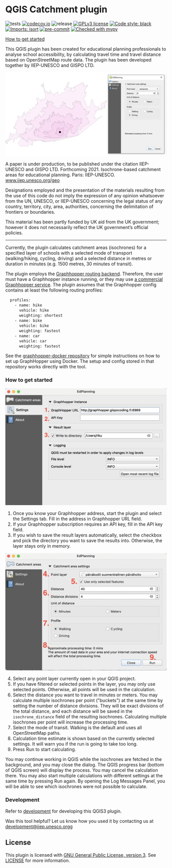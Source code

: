 

# QGIS Catchment plugin
![tests](https://github.com/GispoCoding/catchment-plugin/workflows/Tests/badge.svg)
[![codecov.io](https://codecov.io/github/GispoCoding/qgis-catchment-areas/coverage.svg?branch=master)](https://codecov.io/github/GispoCoding/catchment-plugin?branch=master)
![release](https://github.com/GispoCoding/catchment-plugin/workflows/Release/badge.svg)
[![GPLv3 license](https://img.shields.io/badge/License-GPLv3-blue.svg)](http://perso.crans.org/besson/LICENSE.html)
[![Code style: black](https://img.shields.io/badge/code%20style-black-000000.svg)](https://github.com/psf/black)
[![Imports: isort](https://img.shields.io/badge/%20imports-isort-%231674b1?style=flat&labelColor=ef8336)](https://pycqa.github.io/isort/)
[![pre-commit](https://img.shields.io/badge/pre--commit-enabled-brightgreen?logo=pre-commit&logoColor=white)](https://github.com/pre-commit/pre-commit)
[![Checked with mypy](http://www.mypy-lang.org/static/mypy_badge.svg)](http://mypy-lang.org/)

[How to get started](#how-to-get-started)

This QGIS plugin has been created for educational planning professionals to analyse school accessibility, by calculating travel time and travel distance based on OpenStreetMap route data. The plugin has been developed together by IIEP-UNESCO and GISPO LTD.

![Isochrones in QGIS](imgs/screenshot_ui.PNG)

A paper is under production, to be published under the citation IIEP-UNESCO and GISPO LTD. Forthcoming 2021. Isochrone-based catchment areas for educational planning. Paris: IIEP-UNESCO. www.iiep.unesco.org/geo

Designations employed and the presentation of the materials resulting from the use of this code do not imply the expression of any opinion whatsoever from the UN, UNESCO, or IIEP-UNESCO concerning the legal status of any country, territory, city, area, authorities, concerning the delimitation of frontiers or boundaries.

This material has been partly funded by UK aid from the UK government; however it does not necessarily reflect the UK government’s official policies.

---

Currently, the plugin calculates catchment areas (isochrones) for a specified layer of schools with a selected mode of transport (walking/hiking, cycling, driving) and a selected distance in metres or duration in minutes (e.g. 1500 metres, 30 minutes of transit).

The plugin employs the [Graphhopper routing backend](https://github.com/graphhopper/graphhopper). Therefore, the user must have a Graphhopper instance running, or they may use [a commercial Graphhopper service](https://www.graphhopper.com/). The plugin assumes that the Graphhopper config contains at least the following routing profiles:
```
  profiles:
    - name: hike
      vehicle: hike
      weighting: shortest
    - name: bike
      vehicle: bike
      weighting: fastest
    - name: car
      vehicle: car
      weighting: fastest
```

See the [graphhopper-docker repository](https://github.com/GispoCoding/graphhopper-docker) for simple instructions on how to set up GraphHopper using Docker. The setup and config stored in that repository works directly with the tool.

### How to get started

![Settings panel](imgs/settings.png)

1. Once you know your Graphhopper address, start the plugin and select the Settings tab. Fill in the address in Graphhopper URL field.
2. If your Graphhopper subscription requires an API key, fill in the API key field.
3. If you wish to save the result layers automatically, select the checkbox and pick the directory you want to save the results into. Otherwise, the layer stays only in memory.

![Catchment area panel](imgs/run.png)

4. Select any point layer currently open in your QGIS project.
5. If you have filtered or selected points in the layer, you may only use selected points. Otherwise, all points will be used in the calculation.
6. Select the distance you want to travel in minutes or meters. You may calculate multiple isochrones per point ("buckets") at the same time by setting the number of distance divisions. They will be exact divisions of the total distance, and each distance will be saved in the `isochrone_distance` field of the resulting isochrones. Calculating multiple isochrones per point will increase the processing time.
7. Select the mode of transit. Walking is the default and uses all OpenStreetMap paths.
8. Calculation time estimate is shown based on the currently selected settings. It will warn you if the run is going to take too long.
9. Press Run to start calculating.

You may continue working in QGIS while the isochrones are fetched in the background, and you may close the dialog. The QGIS progress bar (bottom of QGIS screen) will display the process. You may cancel the calculation there. You may also start multiple calculations with different settings at the same time by pressing Run again. By opening the Log Messages Panel, you will be able to see which isochrones were not possible to calculate.

### Development

Refer to [development](docs/development.md) for developing this QGIS3 plugin.

Was this tool helpful? Let us know how you used it by contacting us at development@iiep.unesco.orgg

## License
This plugin is licensed with
[GNU General Public License, version 3](https://www.gnu.org/licenses/gpl-3.0.html).
See [LICENSE](LICENSE) for more information.
